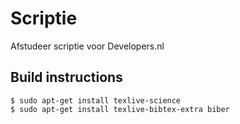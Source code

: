 # Scriptie
Afstudeer scriptie voor Developers.nl

## Build instructions
```
$ sudo apt-get install texlive-science
$ sudo apt-get install texlive-bibtex-extra biber
```
